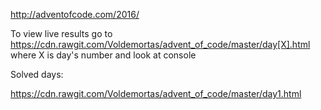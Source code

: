 http://adventofcode.com/2016/

To view live results go to https://cdn.rawgit.com/Voldemortas/advent_of_code/master/day[X].html where X is day's number and look at console

Solved days: 

https://cdn.rawgit.com/Voldemortas/advent_of_code/master/day1.html

